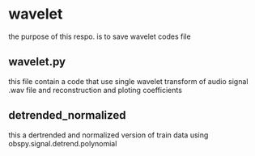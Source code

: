 # wavelet
the purpose of this respo. is to save wavelet codes file  
## wavelet.py
this file contain a code that use single wavelet transform of audio signal .wav file and reconstruction and ploting coefficients 
## detrended_normalized 
this a dertrended and normalized version of train data using obspy.signal.detrend.polynomial
